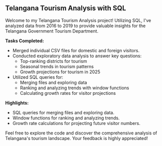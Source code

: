 ## Telangana Tourism Analysis with SQL

Welcome to my Telangana Tourism Analysis project! Utilizing SQL, I've analyzed data from 2016 to 2019 to provide valuable insights for the Telangana Government Tourism Department.

**Tasks Completed:**

* Merged individual CSV files for domestic and foreign visitors.
* Conducted exploratory data analysis to answer key questions:
    * Top-ranking districts for tourism
    * Seasonal trends in tourism patterns
    * Growth projections for tourism in 2025
* Utilized SQL queries for:
    * Merging files and exploring data
    * Ranking and analyzing trends with window functions
    * Calculating growth rates for visitor projections

**Highlights:**

* SQL queries for merging files and exploring data.
* Window functions for ranking and analyzing trends.
* Growth rate calculations for projecting future visitor numbers.

Feel free to explore the code and discover the comprehensive analysis of Telangana's tourism landscape. Your feedback is highly appreciated! 
